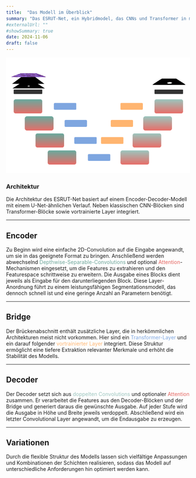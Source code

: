 ```yaml
---
title:  "Das Modell im Überblick"
summary: "Das ESRUT-Net, ein Hybridmodel, das CNNs und Transformer in medizinisches ein Segmentationsmodell verschmilzt."
#externalUrl: ""
#showSummary: true
date: 2024-11-06
draft: false
---
```


![Das ESRUT-Net](images/Eff-ResSepNet.drawio.png)  

### Architektur

Die Architektur des ESRUT-Net basiert auf einem Encoder-Decoder-Modell mit einem U-Net-ähnlichen Verlauf. Neben klassischen CNN-Blöcken sind Transformer-Blöcke sowie vortrainierte Layer integriert.

---

## Encoder

Zu Beginn wird eine einfache 2D-Convolution auf die Eingabe angewandt, um sie in das geeignete Format zu bringen. Anschließend werden abwechselnd <span style="color: #6fa79b;">Depthwise-Separable-Convolutions</span> und optional <span style="color: #e56661;">Attention</span>-Mechanismen eingesetzt, um die Features zu extrahieren und den Featurespace schrittweise zu erweitern. Die Ausgabe eines Blocks dient jeweils als Eingabe für den darunterliegenden Block. Diese Layer-Anordnung führt zu einem leistungsfähigen Segmentationsmodell, das dennoch schnell ist und eine geringe Anzahl an Parametern benötigt.

---

## Bridge

Der Brückenabschnitt enthält zusätzliche Layer, die in herkömmlichen Architekturen meist nicht vorkommen. Hier sind ein <span style="color: #7ea6e0;">Transformer-Layer</span> und ein darauf folgender <span style="color: #ffb570;">vortrainierter Layer</span> integriert. Diese Struktur ermöglicht eine tiefere Extraktion relevanter Merkmale und erhöht die Stabilität des Modells.

---

## Decoder

Der Decoder setzt sich aus <span style="color: #9cc5be;">doppelten Convolutions</span> und optionaler <span style="color: #e56661;">Attention</span> zusammen. Er verarbeitet die Features aus den Decoder-Blöcken und der Bridge und generiert daraus die gewünschte Ausgabe. Auf jeder Stufe wird die Ausgabe in Höhe und Breite jeweils verdoppelt. Abschließend wird ein letzter Convolutional Layer angewandt, um die Endausgabe zu erzeugen.

---

## Variationen

Durch die flexible Struktur des Modells lassen sich vielfältige Anpassungen und Kombinationen der Schichten realisieren, sodass das Modell auf unterschiedliche Anforderungen hin optimiert werden kann.
